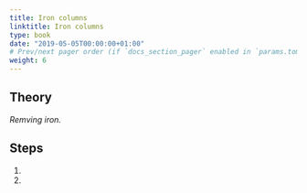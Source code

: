 ```yaml
---
title: Iron columns
linktitle: Iron columns
type: book
date: "2019-05-05T00:00:00+01:00"
# Prev/next pager order (if `docs_section_pager` enabled in `params.toml`)
weight: 6
---
```

## Theory
_Remving iron._

## Steps
1. 
2. 
